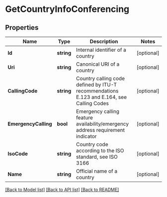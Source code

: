 # GetCountryInfoConferencing

## Properties
Name | Type | Description | Notes
------------ | ------------- | ------------- | -------------
**Id** | **string** | Internal identifier of a country | [optional] 
**Uri** | **string** | Canonical URI of a country | [optional] 
**CallingCode** | **string** | Country calling code defined by ITU-T recommendations E.123 and E.164, see Calling Codes | [optional] 
**EmergencyCalling** | **bool** | Emergency calling feature availability/emergency address requirement indicator | [optional] 
**IsoCode** | **string** | Country code according to the ISO standard, see ISO 3166 | [optional] 
**Name** | **string** | Official name of a country | [optional] 

[[Back to Model list]](../README.md#documentation-for-models) [[Back to API list]](../README.md#documentation-for-api-endpoints) [[Back to README]](../README.md)


